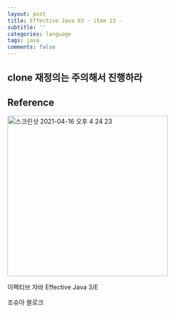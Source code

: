 ```yaml
---
layout: post
title: Effective Java 03 - item 13 -
subtitle: ''
categories: language
tags: java
comments: false
---
```


## clone 재정의는 주의해서 진행하라

## Reference

<img width="360" alt="스크린샷 2021-04-16 오후 4 24 23" src="https://user-images.githubusercontent.com/43809168/114987533-3e449400-9ed0-11eb-9b5f-a24f73b6f138.png">

이펙티브 자바 Effective Java 3/E

조슈아 블로크
